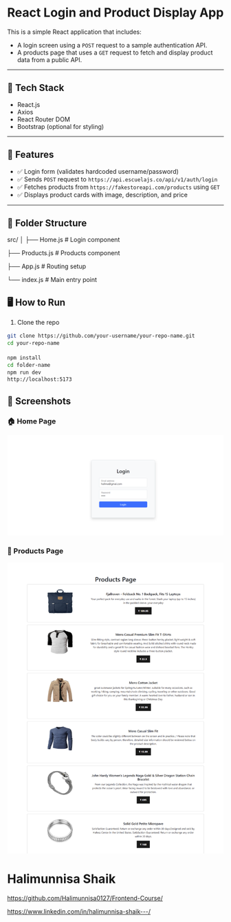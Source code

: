 # React Login and Product Display App

This is a simple React application that includes:
- A login screen using a `POST` request to a sample authentication API.
- A products page that uses a `GET` request to fetch and display product data from a public API.

---

## 🔧 Tech Stack

- React.js
- Axios
- React Router DOM
- Bootstrap (optional for styling)

---

## 🚀 Features

- ✅ Login form (validates hardcoded username/password)
- ✅ Sends `POST` request to `https://api.escuelajs.co/api/v1/auth/login`
- ✅ Fetches products from `https://fakestoreapi.com/products` using `GET`
- ✅ Displays product cards with image, description, and price

---

## 📁 Folder Structure
src/
│
├── Home.js        # Login component

├── Products.js    # Products component

├── App.js         # Routing setup

└── index.js       # Main entry point



## 🖥️ How to Run

1. Clone the repo

```bash
git clone https://github.com/your-username/your-repo-name.git
cd your-repo-name

npm install
cd folder-name
npm run dev
http://localhost:5173

```

## 📸 Screenshots
### 🏠 Home Page
![Home Page](fake-api\Images\Login.png)

### 🛒 Products Page
![ About Page](fake-api\Images\Products.png)





# **Halimunnisa Shaik**
https://github.com/Halimunnisa0127/Frontend-Course/

https://www.linkedin.com/in/halimunnisa-shaik---/